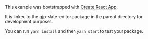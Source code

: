 This example was bootstrapped with [Create React App](https://github.com/facebook/create-react-app).

It is linked to the qjp-slate-editor package in the parent directory for development purposes.

You can run `yarn install` and then `yarn start` to test your package.
